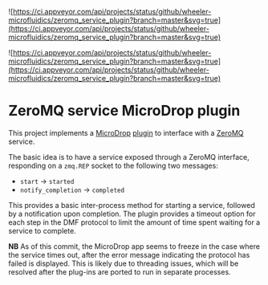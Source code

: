 

![https://ci.appveyor.com/api/projects/status/github/wheeler-microfluidics/zeromq_service_plugin?branch=master&svg=true](https://ci.appveyor.com/api/projects/status/github/wheeler-microfluidics/zeromq_service_plugin?branch=master&svg=true)


![https://ci.appveyor.com/api/projects/status/github/wheeler-microfluidics/zeromq_service_plugin?branch=master&svg=true](https://ci.appveyor.com/api/projects/status/github/wheeler-microfluidics/zeromq_service_plugin?branch=master&svg=true)
# ZeroMQ service MicroDrop plugin #

This project implements a [MicroDrop][1] [plugin][2] to interface with a
[ZeroMQ][3] service.

The basic idea is to have a service exposed through a ZeroMQ interface,
responding on a `zmq.REP` socket to the following two messages:

 - `start` -> `started`
 - `notify_completion` -> `completed`

This provides a basic inter-process method for starting a service,
followed by a notification upon completion.  The plugin provides a
timeout option for each step in the DMF protocol to limit the amount of
time spent waiting for a service to complete.

__NB__ As of this commit, the MicroDrop app seems to freeze in the case
where the service times out, after the error message indicating the
protocol has failed is displayed.  This is likely due to threading
issues, which will be resolved after the plug-ins are ported to run in
separate processes.

[1]: http://microfluidics.utoronto.ca/microdrop
[2]: https://software.sandia.gov/trac/pyutilib/export/1831/pyutilib.component.doc/trunk/doc/plugin/pca.pdf
[3]: http://zeromq.org
